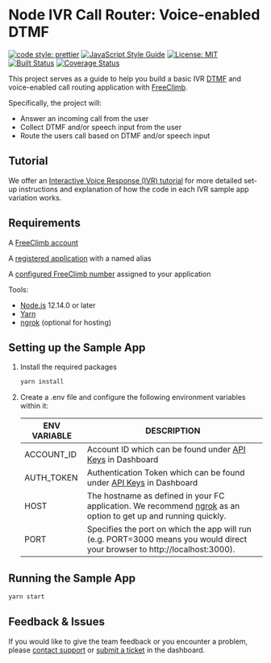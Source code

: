 # Node IVR Call Router: Voice-enabled DTMF

[![code style: prettier](https://img.shields.io/badge/code_style-prettier-ff69b4.svg?style=flat-square)](https://github.com/prettier/prettier)
[![JavaScript Style Guide](https://img.shields.io/badge/code_style-standard-brightgreen.svg)](https://standardjs.com)
[![License: MIT](https://img.shields.io/badge/License-MIT-green.svg)](https://opensource.org/licenses/MIT)
[![Built Status](https://github.com/FreeClimbAPI/Node-IVR-Sample-Apps/actions/workflows/node-ivr-sample-app-call-router-1.0.yaml/badge.svg)](https://github.com/FreeClimbAPI/Node-IVR-Sample-Apps/actions/workflows/node-ivr-sample-app-call-router-1.0.yaml)
[![Coverage Status](https://coveralls.io/repos/github/FreeClimbAPI/Node-2FA-Tutorial/badge.svg?branch=master)](https://coveralls.io/github/FreeClimbAPI/Node-IVR-Sample-Apps?branch=master)

This project serves as a guide to help you build a basic IVR [DTMF](https://en.wikipedia.org/wiki/Dual-tone_multi-frequency_signaling) and voice-enabled call routing application with [FreeClimb](https://docs.freeclimb.com/docs/how-freeclimb-works).

Specifically, the project will:
- Answer an incoming call from the user
- Collect DTMF and/or speech input from the user
- Route the users call based on DTMF and/or speech input

## Tutorial
We offer an [Interactive Voice Response (IVR) tutorial](https://docs.freeclimb.com/docs/two-factor-authentication-tutorial) for more detailed set-up instructions and explanation of how the code in each IVR sample app variation works.

## Requirements
A [FreeClimb account](https://www.freeclimb.com/dashboard/signup/)

A [registered application](https://docs.freeclimb.com/docs/registering-and-configuring-an-application#register-an-app) with a named alias

A [configured FreeClimb number](https://docs.freeclimb.com/docs/getting-and-configuring-a-freeclimb-number) assigned to your application

Tools:
- [Node.js](https://nodejs.org/en/download/) 12.14.0 or later
- [Yarn](https://yarnpkg.com/en/)
- [ngrok](https://ngrok.com/download) (optional for hosting)

## Setting up the Sample App

1. Install the required packages

   ```bash
   yarn install
   ```

1. Create a .env file and configure the following environment variables within it:

   | ENV VARIABLE    | DESCRIPTION                                                                                                                                                                                                                               |
   | --------------- | ----------------------------------------------------------------------------------------------------------------------------------------------------------------------------------------------------------------------------------------- |
    | ACCOUNT_ID      | Account ID which can be found under [API Keys](https://www.freeclimb.com/dashboard/portal/account/authentication) in Dashboard                                                                                                            |
    | AUTH_TOKEN      | Authentication Token which can be found under [API Keys](https://www.freeclimb.com/dashboard/portal/account/authentication) in Dashboard                                                                                                  |
    | HOST            | The hostname as defined in your FC application. We recommend [ngrok](https://ngrok.com/download) as an option to get up and running quickly.                                                                                                                                                                                             |
    | PORT            | Specifies the port on which the app will run (e.g. PORT=3000 means you would direct your browser to http://localhost:3000).                                                                                                                                                                                              |

## Running the Sample App

```bash
yarn start
```

## Feedback & Issues
If you would like to give the team feedback or you encounter a problem, please [contact support](https://www.freeclimb.com/support/) or [submit a ticket](https://freeclimb.com/dashboard/portal/support) in the dashboard.
